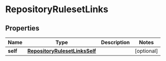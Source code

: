

# RepositoryRulesetLinks


## Properties

| Name | Type | Description | Notes |
|------------ | ------------- | ------------- | -------------|
|**self** | [**RepositoryRulesetLinksSelf**](RepositoryRulesetLinksSelf.md) |  |  [optional] |



